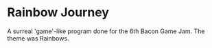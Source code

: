 # Rainbow Journey #

A surreal 'game'-like program done for the 6th Bacon Game Jam. The theme was Rainbows.


